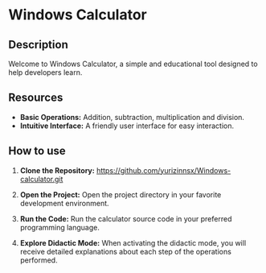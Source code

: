 # Windows Calculator

## Description

Welcome to Windows Calculator, a simple and educational tool designed to help developers learn.

## Resources

- **Basic Operations:** Addition, subtraction, multiplication and division.
- **Intuitive Interface:** A friendly user interface for easy interaction.
## How to use

1. **Clone the Repository:**
   https://github.com/yurizinnsx/Windows-calculator.git

2. **Open the Project:**
   Open the project directory in your favorite development environment.

3. **Run the Code:**
   Run the calculator source code in your preferred programming language.

4. **Explore Didactic Mode:**
   When activating the didactic mode, you will receive detailed explanations about each step of the operations performed.
